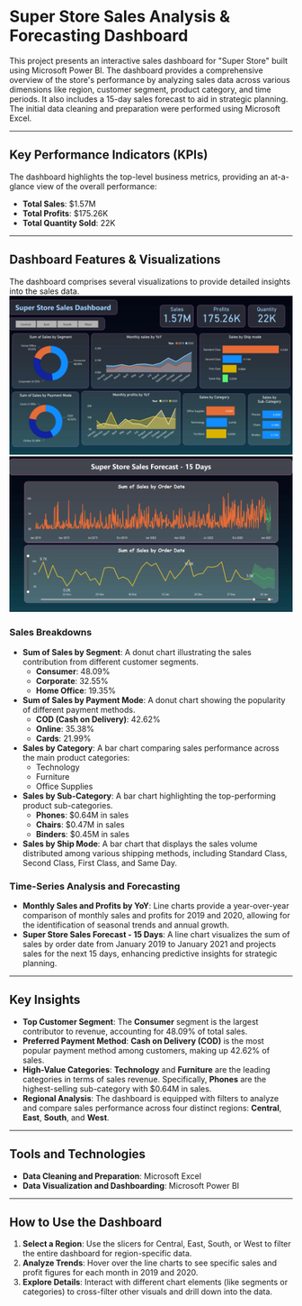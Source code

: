 # Super Store Sales Analysis & Forecasting Dashboard

This project presents an interactive sales dashboard for "Super Store" built using Microsoft Power BI. The dashboard provides a comprehensive overview of the store's performance by analyzing sales data across various dimensions like region, customer segment, product category, and time periods. It also includes a 15-day sales forecast to aid in strategic planning. The initial data cleaning and preparation were performed using Microsoft Excel.

***

## Key Performance Indicators (KPIs)

The dashboard highlights the top-level business metrics, providing an at-a-glance view of the overall performance:
* **Total Sales**: $1.57M
* **Total Profits**: $175.26K
* **Total Quantity Sold**: 22K

***

## Dashboard Features & Visualizations

The dashboard comprises several visualizations to provide detailed insights into the sales data.
![Dashboard-1](Dashboard/dashboard-1.png)
![Dashboard-1](Dashboard/dashboard-2.png)

### Sales Breakdowns
* **Sum of Sales by Segment**: A donut chart illustrating the sales contribution from different customer segments.
    * **Consumer**: 48.09%
    * **Corporate**: 32.55%
    * **Home Office**: 19.35%
* **Sum of Sales by Payment Mode**: A donut chart showing the popularity of different payment methods.
    * **COD (Cash on Delivery)**: 42.62%
    * **Online**: 35.38%
    * **Cards**: 21.99%
* **Sales by Category**: A bar chart comparing sales performance across the main product categories:
    * Technology
    * Furniture
    * Office Supplies
* **Sales by Sub-Category**: A bar chart highlighting the top-performing product sub-categories.
    * **Phones**: $0.64M in sales
    * **Chairs**: $0.47M in sales
    * **Binders**: $0.45M in sales
* **Sales by Ship Mode**: A bar chart that displays the sales volume distributed among various shipping methods, including Standard Class, Second Class, First Class, and Same Day.

### Time-Series Analysis and Forecasting
* **Monthly Sales and Profits by YoY**: Line charts provide a year-over-year comparison of monthly sales and profits for 2019 and 2020, allowing for the identification of seasonal trends and annual growth.
* **Super Store Sales Forecast - 15 Days**: A line chart visualizes the sum of sales by order date from January 2019 to January 2021 and projects sales for the next 15 days, enhancing predictive insights for strategic planning.

***

## Key Insights
* **Top Customer Segment**: The **Consumer** segment is the largest contributor to revenue, accounting for 48.09% of total sales.
* **Preferred Payment Method**: **Cash on Delivery (COD)** is the most popular payment method among customers, making up 42.62% of sales.
* **High-Value Categories**: **Technology** and **Furniture** are the leading categories in terms of sales revenue. Specifically, **Phones** are the highest-selling sub-category with $0.64M in sales.
* **Regional Analysis**: The dashboard is equipped with filters to analyze and compare sales performance across four distinct regions: **Central**, **East**, **South**, and **West**.

***

## Tools and Technologies
* **Data Cleaning and Preparation**: Microsoft Excel
* **Data Visualization and Dashboarding**: Microsoft Power BI

***

## How to Use the Dashboard
1.  **Select a Region**: Use the slicers for Central, East, South, or West to filter the entire dashboard for region-specific data.
2.  **Analyze Trends**: Hover over the line charts to see specific sales and profit figures for each month in 2019 and 2020.
3.  **Explore Details**: Interact with different chart elements (like segments or categories) to cross-filter other visuals and drill down into the data.
